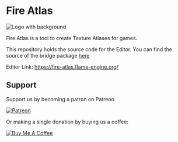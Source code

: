 # Fire Atlas

![Logo with background](design/lockups/Logo.png)

Fire Atlas is a tool to create Texture Atlases for games.

This repository holds the source code for the Editor. You can find the source of the bridge package [here](https://github.com/flame-engine/flame/tree/main/packages/flame_fire_atlas)

Editor Link: https://fire-atlas.flame-engine.org/

## Support

Support us by becoming a patron on Patreon

[![Patreon](https://c5.patreon.com/external/logo/become_a_patron_button.png)](https://www.patreon.com/fireslime)

Or making a single donation by buying us a coffee:

[![Buy Me A Coffee](https://user-images.githubusercontent.com/835641/60540201-fcd7fa00-9ce4-11e9-87ec-1e98568e9f58.png)](https://www.buymeacoffee.com/fireslime)
